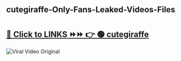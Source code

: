 
 ## cutegiraffe-Only-Fans-Leaked-Videos-Files

# <h2><a href="https://mediaupload.pro?cutegiraffe">🔗 Click to LINKS ⏩⏩ 👉 🟢 cutegiraffe </a></h2>

<a href="https://mediaupload.pro?cutegiraffe" rel="nofollow" data-target="animated-image.originalLink"><img src="https://i.ibb.co.com/xMMVF88/686577567.gif" alt="Viral Video Original" style="max-width: 100%; display: inline-block;" data-target="animated-image.originalImage"></a>